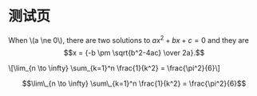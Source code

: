 # 测试页

When \\(a \ne 0\\), there are two solutions to $ax^2 + bx + c = 0$ and they are
$$x = {-b \pm \sqrt{b^2-4ac} \over 2a}.$$

\\[\lim\_{n \to \infty} \sum\_{k=1}^n \frac{1}{k^2} = \frac{\pi^2}{6}\\]

$$\lim\_{n \to \infty} \sum\_{k=1}^n \frac{1}{k^2} = \frac{\pi^2}{6}$$

